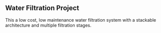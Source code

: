 Water Filtration Project
------------------------

This a low cost, low maintenance water filtration system 
with a stackable architecture and multiple filtration stages.
